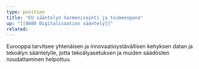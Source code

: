 ```yaml
---
type: position
title: "EU sääntelyn harmonisointi ja toimeenpano"
up: "[[8600 Digitalisaation sääntely]]"
related:
---
```


Eurooppa tarvitsee yhtenäisen ja innovaatioystävällisen kehyksen datan ja tekoälyn sääntelylle, jotta tekoälyasetuksen ja muiden säädösten noudattaminen helpottuu.